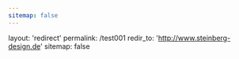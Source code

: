 ```yaml
---
sitemap: false
---
```


layout: 'redirect'
permalink: /test001
redir_to: 'http://www.steinberg-design.de'
sitemap: false
